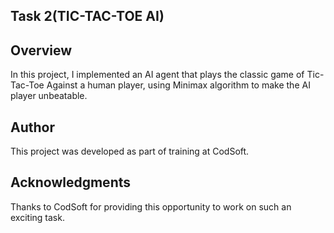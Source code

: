 ## Task 2(TIC-TAC-TOE AI)

## Overview
In this project, I implemented an AI agent that plays the classic game of Tic-Tac-Toe
Against a human player, using Minimax algorithm to make the AI ​​player unbeatable.

## Author
This project was developed as part of training at CodSoft.

## Acknowledgments
Thanks to CodSoft for providing this opportunity to work on such an exciting task.